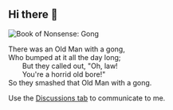 ## Hi there 👋

![Book of Nonsense: Gong](https://upload.wikimedia.org/wikipedia/commons/thumb/d/db/Edward_Lear_A_Book_of_Nonsense_08.jpg/330px-Edward_Lear_A_Book_of_Nonsense_08.jpg)

There was an Old Man with a gong,<br>
Who bumped at it all the day long;<br>
<span style="margin-left: 2em;">But they called out, "Oh, law!</span><br>
<span style="margin-left: 2em;">You're a horrid old bore!"</span><br>
So they smashed that Old Man with a gong.

Use the [Discussions tab](https://github.com/rvc11main/rvc11main/discussions) to communicate to me.
